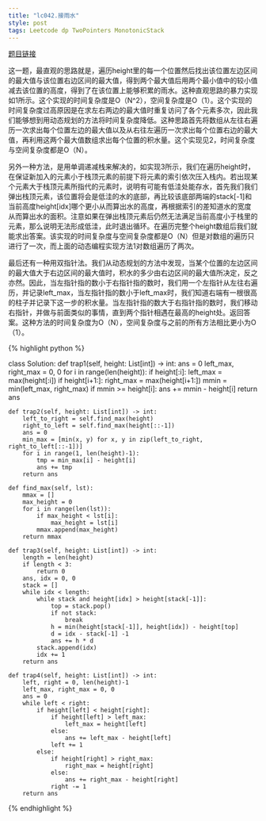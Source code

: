 ```yaml
---
title: "lc042.接雨水"
style: post
tags: Leetcode dp TwoPointers MonotonicStack
---
```


[题目链接](https://leetcode-cn.com/problems/trapping-rain-water/)

这一题，最直观的思路就是，遍历height里的每一个位置然后找出该位置左边区间的最大值与该位置右边区间的最大值，得到两个最大值后用两个最小值中的较小值减去该位置的高度，得到了在该位置上能够积累的雨水。这种直观思路的暴力实现如1所示。这个实现的时间复杂度是O（N^2），空间复杂度是O（1）。这个实现的时间复杂度过高原因是在求左右两边的最大值时重复访问了各个元素多次，因此我们能够想到用动态规划的方法将时间复杂度降低。这种思路首先将数组从左往右遍历一次求出每个位置左边的最大值以及从右往左遍历一次求出每个位置右边的最大值，再利用这两个最大值数组求出每个位置的积水量。这个实现见2，时间复杂度与空间复杂度都是O（N）。

另外一种方法，是用单调递减栈来解决的，如实现3所示，我们在遍历height时，在保证新加入的元素小于栈顶元素的前提下将元素的索引依次压入栈内。若出现某个元素大于栈顶元素所指代的元素时，说明有可能有低洼处能存水，首先我们我们弹出栈顶元素，该位置将会是低洼的水的底部，再比较该底部两端的stack[-1]和当前高度height[idx]哪个更小从而算出水的高度，再根据索引的差知道水的宽度从而算出水的面积。注意如果在弹出栈顶元素后仍然无法满足当前高度小于栈里的元素，那么说明无法形成低洼，此时退出循环。在遍历完整个height数组后我们就能求出答案。该实现的时间复杂度与空间复杂度都是O（N）但是对数组的遍历只进行了一次，而上面的动态编程实现方法1对数组遍历了两次。

最后还有一种用双指针法。我们从动态规划的方法中发现，当某个位置的左边区间的最大值大于右边区间的最大值时，积水的多少由右边区间的最大值所决定，反之亦然。因此，当左指针指的数小于右指针指的数时，我们用一个左指针从左往右遍历，并记录left_max，当左指针指的数小于left_max时，我们知道右端有一根很高的柱子并记录下这一步的积水量。当左指针指的数大于右指针指的数时，我们移动右指针，并做与前面类似的事情，直到两个指针相遇在最高的height处。返回答案。这种方法的时间复杂度为O（N），空间复杂度与之前的所有方法相比更小为O（1）。

{% highlight python %}

class Solution:
    def trap1(self, height: List[int]) -> int:
        ans = 0
        left_max, right_max = 0, 0
        for i in range(len(height)):
            if height[:i]:
                left_max = max(height[:i])
            if height[i+1:]:
                right_max = max(height[i+1:])
            mmin = min(left_max, right_max)
            if mmin >= height[i]:
                ans += mmin - height[i]
        return ans

    def trap2(self, height: List[int]) -> int:
        left_to_right = self.find_max(height)
        right_to_left = self.find_max(height[::-1])
        ans = 0
        min_max = [min(x, y) for x, y in zip(left_to_right, right_to_left[::-1])]
        for i in range(1, len(height)-1):
            tmp = min_max[i] - height[i]
            ans += tmp
        return ans

    def find_max(self, lst):
        mmax = []
        max_height = 0
        for i in range(len(lst)):
            if max_height < lst[i]:
                max_height = lst[i]
            mmax.append(max_height)
        return mmax

    def trap3(self, height: List[int]) -> int:
        length = len(height)
        if length < 3:
            return 0
        ans, idx = 0, 0
        stack = []
        while idx < length:
            while stack and height[idx] > height[stack[-1]]:
                top = stack.pop()
                if not stack:
                    break
                h = min(height[stack[-1]], height[idx]) - height[top]
                d = idx - stack[-1] -1
                ans += h * d
            stack.append(idx)
            idx += 1
        return ans

    def trap4(self, height: List[int]) -> int:
        left, right = 0, len(height)-1
        left_max, right_max = 0, 0
        ans = 0
        while left < right:
            if height[left] < height[right]:
                if height[left] > left_max:
                    left_max = height[left]
                else:
                    ans += left_max - height[left]
                left += 1
            else:
                if height[right] > right_max:
                    right_max = height[right]
                else:
                    ans += right_max - height[right]
                right -= 1
        return ans

{% endhighlight %}

